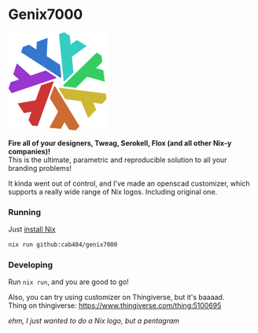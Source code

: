 <!--
SPDX-License-Identifier: Unlicense
-->

Genix7000
===

![this has gone too far](./genix.png)

**Fire all of your designers, Tweag, Serokell, Flox (and all other Nix-y companies)!**
</br>This is the ultimate, parametric and reproducible solution to all your branding problems!

It kinda went out of control, and I've made an openscad customizer, which supports a really wide range of Nix logos. Including original one.


### Running

Just [install Nix](https://zero-to-nix.com/concepts/nix-installer)

```bash
nix run github:cab404/genix7000
```

### Developing

Run `nix run`, and you are good to go!

Also, you can try using customizer on Thingiverse, but it's baaaad.</br>
Thing on thingiverse: https://www.thingiverse.com/thing:5100695

*ehm, I just wanted to do a Nix logo, but a pentagram*
<!--
I literally spent 4 hours on polishing this thing
this joke went too far
I need help with my procastination
haaalp
